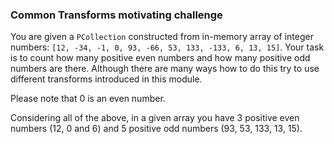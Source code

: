 <!--
Licensed under the Apache License, Version 2.0 (the "License");
you may not use this file except in compliance with the License.
You may obtain a copy of the License at
http://www.apache.org/licenses/LICENSE-2.0
Unless required by applicable law or agreed to in writing, software
distributed under the License is distributed on an "AS IS" BASIS,
WITHOUT WARRANTIES OR CONDITIONS OF ANY KIND, either express or implied.
See the License for the specific language governing permissions and
limitations under the License.
-->

### Common Transforms motivating challenge
You are given a `PCollection` constructed from in-memory array of integer numbers: `[12, -34, -1, 0, 93, -66, 53, 133, -133, 6, 13, 15]`. Your task is to count how many positive even numbers and how many positive odd numbers are there. Although there are many ways how to do this try to use different transforms introduced in this module.

Please note that 0 is an even number.

Considering all of the above, in a given array you have 3 positive even numbers (12, 0 and 6) and 5 positive odd numbers (93, 53, 133, 13, 15).